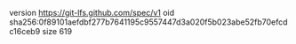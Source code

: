 version https://git-lfs.github.com/spec/v1
oid sha256:0f89101aefdbf277b7641195c9557447d3a020f5b023abe52fb70efcdc16ceb9
size 619
